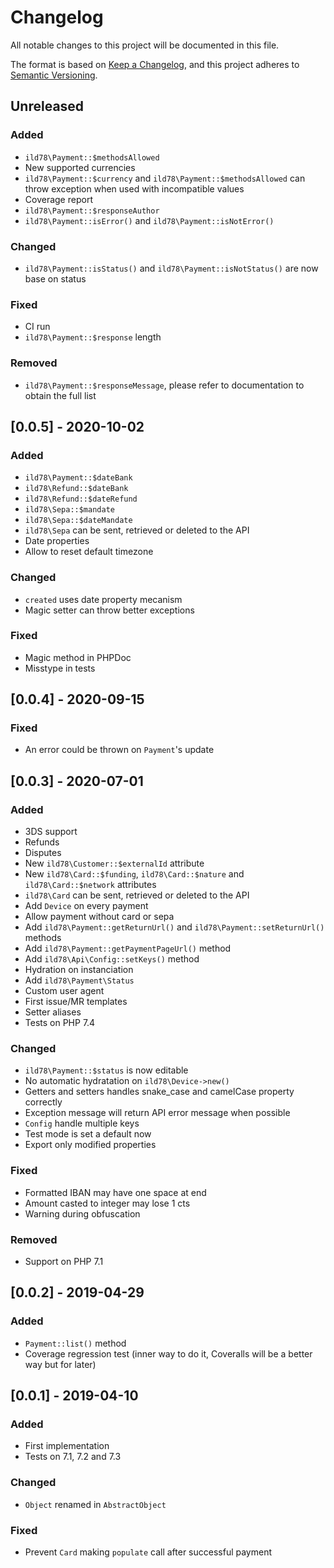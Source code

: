 # Changelog
All notable changes to this project will be documented in this file.

The format is based on [Keep a Changelog](https://keepachangelog.com/en/1.0.0/),
and this project adheres to [Semantic Versioning](https://semver.org/spec/v2.0.0.html).

## Unreleased

### Added
- `ild78\Payment::$methodsAllowed`
- New supported currencies
- `ild78\Payment::$currency` and `ild78\Payment::$methodsAllowed` can throw exception when used with incompatible values
- Coverage report
- `ild78\Payment::$responseAuthor`
- `ild78\Payment::isError()` and `ild78\Payment::isNotError()`

### Changed
- `ild78\Payment::isStatus()` and `ild78\Payment::isNotStatus()` are now base on status

### Fixed
- CI run
- `ild78\Payment::$response` length

### Removed
- `ild78\Payment::$responseMessage`, please refer to documentation to obtain the full list


## [0.0.5] - 2020-10-02

### Added
- `ild78\Payment::$dateBank`
- `ild78\Refund::$dateBank`
- `ild78\Refund::$dateRefund`
- `ild78\Sepa::$mandate`
- `ild78\Sepa::$dateMandate`
- `ild78\Sepa` can be sent, retrieved or deleted to the API
- Date properties
- Allow to reset default timezone

### Changed
- `created` uses date property mecanism
- Magic setter can throw better exceptions

### Fixed
- Magic method in PHPDoc
- Misstype in tests


## [0.0.4] - 2020-09-15

### Fixed
- An error could be thrown on `Payment`'s update


## [0.0.3] - 2020-07-01

### Added
- 3DS support
- Refunds
- Disputes
- New `ild78\Customer::$externalId` attribute
- New `ild78\Card::$funding`, `ild78\Card::$nature` and `ild78\Card::$network` attributes
- `ild78\Card` can be sent, retrieved or deleted to the API
- Add `Device` on every payment
- Allow payment without card or sepa
- Add `ild78\Payment::getReturnUrl()` and `ild78\Payment::setReturnUrl()` methods
- Add `ild78\Payment::getPaymentPageUrl()` method
- Add `ild78\Api\Config::setKeys()` method
- Hydration on instanciation
- Add `ild78\Payment\Status`
- Custom user agent
- First issue/MR templates
- Setter aliases
- Tests on PHP 7.4

### Changed
- `ild78\Payment::$status` is now editable
- No automatic hydratation on `ild78\Device->new()`
- Getters and setters handles snake_case and camelCase property correctly
- Exception message will return API error message when possible
- `Config` handle multiple keys
- Test mode is set a default now
- Export only modified properties

### Fixed
- Formatted IBAN may have one space at end
- Amount casted to integer may lose 1 cts
- Warning during obfuscation

### Removed
- Support on PHP 7.1


## [0.0.2] - 2019-04-29

### Added
- `Payment::list()` method
- Coverage regression test (inner way to do it, Coveralls will be a better way but for later)


## [0.0.1] - 2019-04-10

### Added
- First implementation
- Tests on 7.1, 7.2 and 7.3

### Changed
- `Object` renamed in `AbstractObject`

### Fixed
- Prevent `Card` making `populate` call after successful payment
